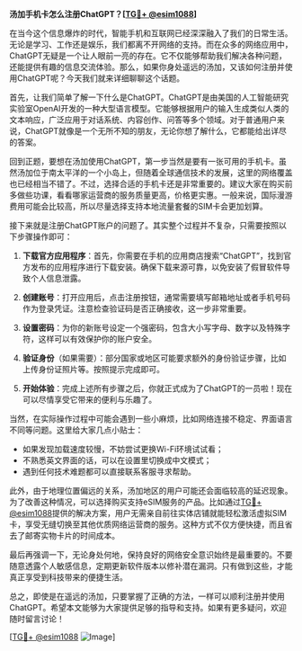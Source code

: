 **汤加手机卡怎么注册ChatGPT？[[TG💪+ @esim1088](https://t.me/s/esim1088)]**

在当今这个信息爆炸的时代，智能手机和互联网已经深深融入了我们的日常生活。无论是学习、工作还是娱乐，我们都离不开网络的支持。而在众多的网络应用中，ChatGPT无疑是一个让人眼前一亮的存在。它不仅能够帮助我们解决各种问题，还能提供有趣的信息交流体验。那么，如果你身处遥远的汤加，又该如何注册并使用ChatGPT呢？今天我们就来详细聊聊这个话题。

首先，让我们简单了解一下什么是ChatGPT。ChatGPT是由美国的人工智能研究实验室OpenAI开发的一种大型语言模型。它能够根据用户的输入生成类似人类的文本响应，广泛应用于对话系统、内容创作、问答等多个领域。对于普通用户来说，ChatGPT就像是一个无所不知的朋友，无论你想了解什么，它都能给出详尽的答案。

回到正题，要想在汤加使用ChatGPT，第一步当然是要有一张可用的手机卡。虽然汤加位于南太平洋的一个小岛上，但随着全球通信技术的发展，这里的网络覆盖也已经相当不错了。不过，选择合适的手机卡还是非常重要的。建议大家在购买前多做些功课，看看哪家运营商的服务质量更高，价格更实惠。一般来说，国际漫游费用可能会比较高，所以尽量选择支持本地流量套餐的SIM卡会更加划算。

接下来就是注册ChatGPT账户的问题了。其实整个过程并不复杂，只需要按照以下步骤操作即可：

1. **下载官方应用程序**：首先，你需要在手机的应用商店搜索“ChatGPT”，找到官方发布的应用程序进行下载安装。确保下载来源可靠，以免安装了假冒软件导致个人信息泄露。

2. **创建账号**：打开应用后，点击注册按钮，通常需要填写邮箱地址或者手机号码作为登录凭证。注意检查验证码是否正确接收，这一步非常重要。

3. **设置密码**：为你的新账号设定一个强密码，包含大小写字母、数字以及特殊字符，这样可以有效保护你的账户安全。

4. **验证身份**（如果需要）：部分国家或地区可能要求额外的身份验证步骤，比如上传身份证照片等。按照提示完成即可。

5. **开始体验**：完成上述所有步骤之后，你就正式成为了ChatGPT的一员啦！现在可以尽情享受它带来的便利与乐趣了。

当然，在实际操作过程中可能会遇到一些小麻烦，比如网络连接不稳定、界面语言不同等问题。这里给大家几点小贴士：

- 如果发现加载速度较慢，不妨尝试更换Wi-Fi环境试试看；
- 不熟悉英文界面的话，可以在设置里切换成中文模式；
- 遇到任何技术难题都可以直接联系客服寻求帮助。

此外，由于地理位置偏远的关系，汤加地区的用户可能还会面临较高的延迟现象。为了改善这种情况，可以选择购买支持eSIM服务的产品。比如通过[TG💪+ @esim1088](https://t.me/s/esim1088)提供的解决方案，用户无需亲自前往实体店铺就能轻松激活虚拟SIM卡，享受无缝切换至其他优质网络运营商的服务。这种方式不仅方便快捷，而且省去了邮寄实物卡片的时间成本。

最后再强调一下，无论身处何地，保持良好的网络安全意识始终是最重要的。不要随意透露个人敏感信息，定期更新软件版本以修补潜在漏洞。只有做到这些，才能真正享受到科技带来的便捷生活。

总之，即使是在遥远的汤加，只要掌握了正确的方法，一样可以顺利注册并使用ChatGPT。希望本文能够为大家提供足够的指导和支持。如果有更多疑问，欢迎随时留言讨论！

[[TG💪+ @esim1088](https://t.me/s/esim1088) ![Image](https://i.postimg.cc/4NQfJmqS/Snipaste-2025-05-13-00-14-12.png)]